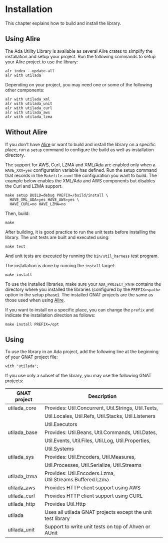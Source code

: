 # Installation

This chapter explains how to build and install the library.

## Using Alire

The Ada Utility Library is available as several Alire crates to simplify the installation
and setup your project.  Run the following commands to setup your Alire project to use the library:

```
alr index --update-all
alr with utilada
```

Depending on your project, you may need one or some of the following other components:

```
alr with utilada_xml
alr with utilada_unit
alr with utilada_curl
alr with utilada_aws
alr with utilada_lzma
```

## Without Alire

If you don't have [Alire](https://alire.ada.dev/) or want to build and install the library
on a specific place, run a `setup` command to configure the build as well as installation
directory.

The support for AWS, Curl, LZMA and XML/Ada are enabled only when a `HAVE_XXX=yes` configuration
variable has defined.  Run the setup command that records in the `Makefile.conf` the configuration
you want to build.  The example below enables the XML/Ada and AWS components but disables
the Curl and LZMA support.

```
make setup BUILD=debug PREFIX=/build/install \
  HAVE_XML_ADA=yes HAVE_AWS=yes \
  HAVE_CURL=no HAVE_LZMA=no
```

Then, build:

```
make
```

After building, it is good practice to run the unit tests before installing the library.
The unit tests are built and executed using:

```
make test
```

And unit tests are executed by running the `bin/util_harness` test program.

The installation is done by running the `install` target:

```
make install
```

To use the installed libraries, make sure your `ADA_PROJECT_PATH` contains the directory
where you installed the libraries (configured by the `PREFIX=<path>` option in the setup phase).
The installed GNAT projects are the same as those used when using [Alire](https://alire.ada.dev/).

If you want to install on a specific place, you can change the `prefix` and indicate the installation
direction as follows:

```
make install PREFIX=/opt
```

## Using

To use the library in an Ada project, add the following line at the beginning of your
GNAT project file:

```
with "utilada";
```

If you use only a subset of the library, you may use the following GNAT projects:

| GNAT project | Description                                          |
| ------------ | ---------------------------------------------------- |
| utilada_core | Provides: Util.Concurrent, Util.Strings, Util.Texts, |
|              | Util.Locales, Util.Refs, Util.Stacks, Util.Listeners |
|              | Util.Executors                                       |
| utilada_base | Provides: Util.Beans, Util.Commands, Util.Dates,     |
|              | Util.Events, Util.Files, Util.Log, Util.Properties,  |
|              | Util.Systems                                         |
| utilada_sys  | Provides: Util.Encoders, Util.Measures,              |
|              | Util.Processes, Util.Serialize, Util.Streams         |
| utilada_lzma | Provides: Util.Encoders.Lzma, Util.Streams.Buffered.Lzma    |
| utilada_aws  | Provides HTTP client support using AWS               |
| utilada_curl | Provides HTTP client support using CURL              |
| utilada_http | Provides Util.Http                                          |
| utilada      | Uses all utilada GNAT projects except the unit test library |
| utilada_unit | Support to write unit tests on top of Ahven or AUnit |


